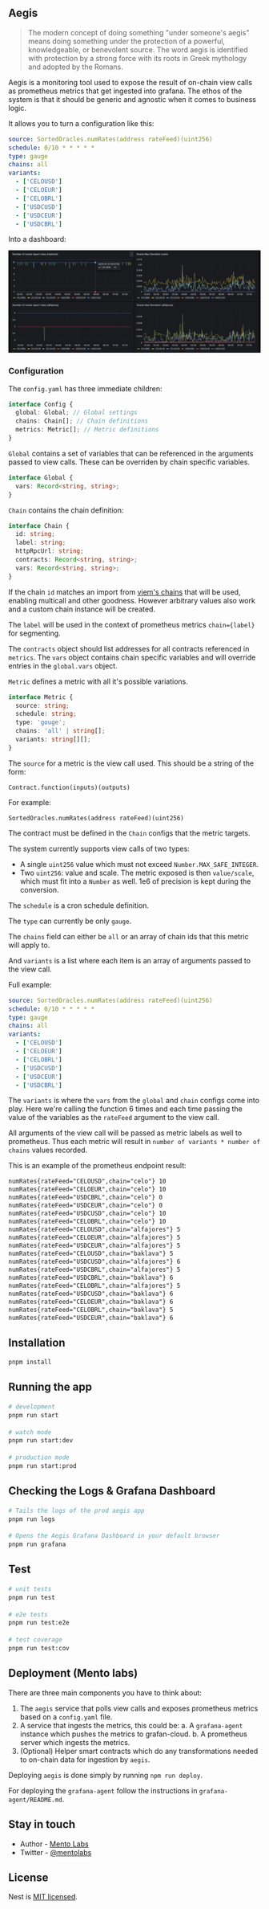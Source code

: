 ## Aegis

> The modern concept of doing something "under someone's aegis" means doing something under the protection of a powerful, knowledgeable, or benevolent source. The word aegis is identified with protection by a strong force with its roots in Greek mythology and adopted by the Romans.

Aegis is a monitoring tool used to expose the result of on-chain view calls as prometheus metrics that get ingested into grafana.
The ethos of the system is that it should be generic and agnostic when it comes to business logic.

It allows you to turn a configuration like this:

```yaml
source: SortedOracles.numRates(address rateFeed)(uint256)
schedule: 0/10 * * * * *
type: gauge
chains: all
variants:
  - ['CELOUSD']
  - ['CELOEUR']
  - ['CELOBRL']
  - ['USDCUSD']
  - ['USDCEUR']
  - ['USDCBRL']
```

Into a dashboard:

![grafana screenshot](./docs/aegis-dashboard.png)

### Configuration

The `config.yaml` has three immediate children:

```typescript
interface Config {
  global: Global; // Global settings
  chains: Chain[]; // Chain definitions
  metrics: Metric[]; // Metric definitions
}
```

`Global` contains a set of variables that can be referenced in the arguments passed to view calls. These can be overriden by chain specific variables.

```typescript
interface Global {
  vars: Record<string, string>;
}
```

`Chain` contains the chain definition:

```typescript
interface Chain {
  id: string;
  label: string;
  httpRpcUrl: string;
  contracts: Record<string, string>;
  vars: Record<string, string>;
}
```

If the chain `id` matches an import from [viem's chains](https://viem.sh/docs/clients/chains.html) that will be used, enabling multicall and other goodness.
However arbitrary values also work and a custom chain instance will be created.

The `label` will be used in the context of prometheus metrics `chain={label}` for segmenting.

The `contracts` object should list addresses for all contracts referenced in `metrics`.
The `vars` object contains chain specific variables and will override entries in the `global.vars` object.

`Metric` defines a metric with all it's possible variations.

```typescript
interface Metric {
  source: string;
  schedule: string;
  type: 'gouge';
  chains: 'all' | string[];
  variants: string[][];
}
```

The `source` for a metric is the view call used. This should be a string of the form:

```sol
Contract.function(inputs)(outputs)
```

For example:

```sol
SortedOracles.numRates(address rateFeed)(uint256)
```

The contract must be defined in the `Chain` configs that the metric targets.

The system currently supports view calls of two types:

- A single `uint256` value which must not exceed `Number.MAX_SAFE_INTEGER`.
- Two `uint256`: value and scale. The metric exposed is then `value/scale`, which must fit into a `Number` as well. 1e6 of precision is kept during the conversion.

The `schedule` is a cron schedule definition.

The `type` can currently be only `gauge`.

The `chains` field can either be `all` or an array of chain ids that this metric will apply to.

And `variants` is a list where each item is an array of arguments passed to the view call.

Full example:

```yaml
source: SortedOracles.numRates(address rateFeed)(uint256)
schedule: 0/10 * * * * *
type: gauge
chains: all
variants:
  - ['CELOUSD']
  - ['CELOEUR']
  - ['CELOBRL']
  - ['USDCUSD']
  - ['USDCEUR']
  - ['USDCBRL']
```

The `variants` is where the `vars` from the `global` and `chain` configs come into play.
Here we're calling the function 6 times and each time passing the value of the variables as the `rateFeed` argument to the view call.

All arguments of the view call will be passed as metric labels as well to prometheus.
Thus each metric will result in `number of variants * number of chains` values recorded.

This is an example of the prometheus endpoint result:

```text
numRates{rateFeed="CELOUSD",chain="celo"} 10
numRates{rateFeed="CELOEUR",chain="celo"} 10
numRates{rateFeed="USDCBRL",chain="celo"} 0
numRates{rateFeed="USDCEUR",chain="celo"} 0
numRates{rateFeed="USDCUSD",chain="celo"} 10
numRates{rateFeed="CELOBRL",chain="celo"} 10
numRates{rateFeed="CELOUSD",chain="alfajores"} 5
numRates{rateFeed="CELOEUR",chain="alfajores"} 5
numRates{rateFeed="USDCEUR",chain="alfajores"} 5
numRates{rateFeed="CELOUSD",chain="baklava"} 5
numRates{rateFeed="USDCUSD",chain="alfajores"} 6
numRates{rateFeed="USDCBRL",chain="alfajores"} 5
numRates{rateFeed="USDCBRL",chain="baklava"} 6
numRates{rateFeed="CELOBRL",chain="alfajores"} 5
numRates{rateFeed="USDCUSD",chain="baklava"} 6
numRates{rateFeed="CELOEUR",chain="baklava"} 6
numRates{rateFeed="CELOBRL",chain="baklava"} 5
numRates{rateFeed="USDCEUR",chain="baklava"} 6
```

## Installation

```bash
pnpm install
```

## Running the app

```bash
# development
pnpm run start

# watch mode
pnpm run start:dev

# production mode
pnpm run start:prod
```

## Checking the Logs & Grafana Dashboard

```bash
# Tails the logs of the prod aegis app
pnpm run logs

# Opens the Aegis Grafana Dashboard in your default browser
pnpm run grafana
```

## Test

```bash
# unit tests
pnpm run test

# e2e tests
pnpm run test:e2e

# test coverage
pnpm run test:cov
```

## Deployment (Mento labs)

There are three main components you have to think about:

1. The `aegis` service that polls view calls and exposes prometheus metrics based on a `config.yaml` file.
2. A service that ingests the metrics, this could be:
   a. A `grafana-agent` instance which pushes the metrics to grafan-cloud.
   b. A prometheus server which ingests the metrics.
3. (Optional) Helper smart contracts which do any transformations needed to on-chain data for ingestion by `aegis`.

Deploying `aegis` is done simply by running `npm run deploy`.

For deploying the `grafana-agent` follow the instructions in `grafana-agent/README.md`.

## Stay in touch

- Author - [Mento Labs](https://mentolabs.xyz)
- Twitter - [@mentolabs](https://twitter.com/mentolabs)

## License

Nest is [MIT licensed](LICENSE).
